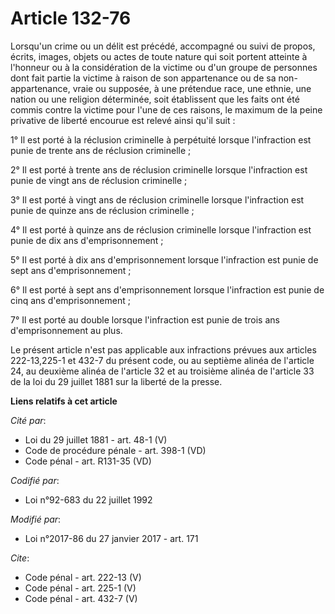 # Article 132-76

Lorsqu'un crime ou un délit est précédé, accompagné ou suivi de propos, écrits, images, objets ou actes de toute nature qui
soit portent atteinte à l'honneur ou à la considération de la victime ou d'un groupe de personnes dont fait partie la victime
à raison de son appartenance ou de sa non-appartenance, vraie ou supposée, à une prétendue race, une ethnie, une nation ou
une religion déterminée, soit établissent que les faits ont été commis contre la victime pour l'une de ces raisons, le
maximum de la peine privative de liberté encourue est relevé ainsi qu'il suit : 

1° Il est porté à la réclusion criminelle à perpétuité lorsque l'infraction est punie de trente ans de réclusion
criminelle ; 

2° Il est porté à trente ans de réclusion criminelle lorsque l'infraction est punie de vingt ans de réclusion criminelle ; 

3° Il est porté à vingt ans de réclusion criminelle lorsque l'infraction est punie de quinze ans de réclusion criminelle ; 

4° Il est porté à quinze ans de réclusion criminelle lorsque l'infraction est punie de dix ans d'emprisonnement ; 

5° Il est porté à dix ans d'emprisonnement lorsque l'infraction est punie de sept ans d'emprisonnement ; 

6° Il est porté à sept ans d'emprisonnement lorsque l'infraction est punie de cinq ans d'emprisonnement ; 

7° Il est porté au double lorsque l'infraction est punie de trois ans d'emprisonnement au plus. 

Le présent article n'est pas applicable aux infractions prévues aux articles 222-13,225-1 et 432-7 du présent code, ou au
septième alinéa de l'article 24, au deuxième alinéa de l'article 32 et au troisième alinéa de l'article 33 de la loi du 29
juillet 1881 sur la liberté de la presse.

**Liens relatifs à cet article**

_Cité par_:

  - Loi du 29 juillet 1881 - art. 48-1 (V)
  - Code de procédure pénale - art. 398-1 (VD)
  - Code pénal - art. R131-35 (VD)

_Codifié par_:

  - Loi n°92-683 du 22 juillet 1992

_Modifié par_:

  - Loi n°2017-86 du 27 janvier 2017 - art. 171

_Cite_:

  - Code pénal - art. 222-13 (V)
  - Code pénal - art. 225-1 (V)
  - Code pénal - art. 432-7 (V)
